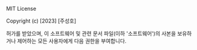 MIT License

Copyright (c) [2023] [주성호]

허가를 받았으며, 이 소프트웨어 및 관련 문서 파일(이하 '소프트웨어')의 사본을 보유하거나 제어하는 모든 사용자에게 다음 권한을 부여합니다.

